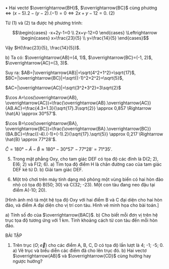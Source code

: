 • Hai vectơ $\overrightarrow{BH}$, $\overrightarrow{BC}$ cùng phương $\Leftrightarrow (x-5).2-(y-2).(-1)=0 \Leftrightarrow 2x+y-12=0$. (2)

Từ (1) và (2) ta được hệ phương trình:

$$\begin{cases}
-x+2y-1=0 \\
2x+y-12=0
\end{cases} \Leftrightarrow
\begin{cases}
x=\frac{23}{5} \\
y=\frac{14}{5}
\end{cases}$$

Vậy $H(\frac{23}{5}, \frac{14}{5})$.

b) Ta có: $\overrightarrow{AB}=(4, 1)$, $\overrightarrow{BC}=(-1, 2)$, $\overrightarrow{AC}=(3, 3)$.

Suy ra: $AB=|\overrightarrow{AB}|=\sqrt{4^2+1^2}=\sqrt{17}$, $BC=|\overrightarrow{BC}|=\sqrt{(-1)^2+2^2}=\sqrt{5}$,

$AC=|\overrightarrow{AC}|=\sqrt{3^2+3^2}=3\sqrt{2}$

$\cos A=\cos(\overrightarrow{AB}, \overrightarrow{AC})=\frac{\overrightarrow{AB}.\overrightarrow{AC}}{AB.AC}=\frac{4.3+1.3}{\sqrt{17}.3\sqrt{2}} \approx 0,857 \Rightarrow \hat{A} \approx 30°57'$.

$\cos B=\cos(\overrightarrow{BA}, \overrightarrow{BC})=\frac{\overrightarrow{BA}.\overrightarrow{BC}}{BA.BC}=\frac{(-4).(-1)+(-1).2}{\sqrt{17}.\sqrt{5}} \approx 0,217 \Rightarrow \hat{B} \approx 77°28'$.

$\hat{C}=180°-\hat{A}-\hat{B} \approx 180°-30°57'-77°28'=71°35'$.

5. Trong mặt phẳng Oxy, cho tam giác DEF có tọa độ các đỉnh là D(2; 2), E(6; 2) và F(2; 6).
a) Tìm tọa độ điểm H là chân đường cao của tam giác DEF kẻ từ D.
b) Giải tam giác DEF.

3. Một trò chơi trên máy tính dạng mô phỏng một vùng biển có hai hòn đảo nhỏ có tọa độ B(50; 30) và C(32; -23). Một con tàu đang neo đậu tại điểm A(-10; 20).

[Hình ảnh mô tả một hệ tọa độ Oxy với hai điểm B và C đại diện cho hai hòn đảo, và điểm A đại diện cho vị trí con tàu. Hình vẽ minh họa cho bài toán.]

a) Tính số đo của $\overrightarrow{BAC}$.
b) Cho biết mỗi đơn vị trên hệ trục tọa độ tương ứng với 1 km. Tính khoảng cách từ con tàu đến mỗi hòn đảo.

BÀI TẬP

1. Trên trục $(O; \overrightarrow{e})$ cho các điểm A, B, C, D có tọa độ lần lượt là 4; -1; -5; 0.
a) Vẽ trục và biểu diễn các điểm đã cho lên trục đó.
b) Hai vectơ $\overrightarrow{AB}$ và $\overrightarrow{CD}$ cùng hướng hay ngược hướng?